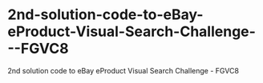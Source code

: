 # 2nd-solution-code-to-eBay-eProduct-Visual-Search-Challenge---FGVC8
2nd solution code to eBay eProduct Visual Search Challenge - FGVC8
